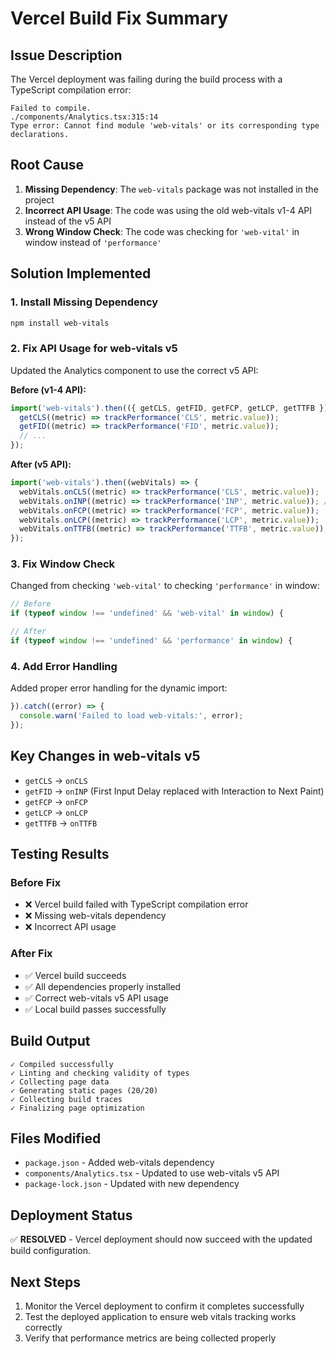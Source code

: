 # Vercel Build Fix Summary

## Issue Description
The Vercel deployment was failing during the build process with a TypeScript compilation error:

```
Failed to compile.
./components/Analytics.tsx:315:14
Type error: Cannot find module 'web-vitals' or its corresponding type declarations.
```

## Root Cause
1. **Missing Dependency**: The `web-vitals` package was not installed in the project
2. **Incorrect API Usage**: The code was using the old web-vitals v1-4 API instead of the v5 API
3. **Wrong Window Check**: The code was checking for `'web-vital'` in window instead of `'performance'`

## Solution Implemented

### 1. Install Missing Dependency
```bash
npm install web-vitals
```

### 2. Fix API Usage for web-vitals v5
Updated the Analytics component to use the correct v5 API:

**Before (v1-4 API):**
```typescript
import('web-vitals').then(({ getCLS, getFID, getFCP, getLCP, getTTFB }) => {
  getCLS((metric) => trackPerformance('CLS', metric.value));
  getFID((metric) => trackPerformance('FID', metric.value));
  // ...
});
```

**After (v5 API):**
```typescript
import('web-vitals').then((webVitals) => {
  webVitals.onCLS((metric) => trackPerformance('CLS', metric.value));
  webVitals.onINP((metric) => trackPerformance('INP', metric.value)); // FID replaced with INP
  webVitals.onFCP((metric) => trackPerformance('FCP', metric.value));
  webVitals.onLCP((metric) => trackPerformance('LCP', metric.value));
  webVitals.onTTFB((metric) => trackPerformance('TTFB', metric.value));
});
```

### 3. Fix Window Check
Changed from checking `'web-vital'` to checking `'performance'` in window:

```typescript
// Before
if (typeof window !== 'undefined' && 'web-vital' in window) {

// After  
if (typeof window !== 'undefined' && 'performance' in window) {
```

### 4. Add Error Handling
Added proper error handling for the dynamic import:

```typescript
}).catch((error) => {
  console.warn('Failed to load web-vitals:', error);
});
```

## Key Changes in web-vitals v5
- `getCLS` → `onCLS`
- `getFID` → `onINP` (First Input Delay replaced with Interaction to Next Paint)
- `getFCP` → `onFCP`
- `getLCP` → `onLCP`
- `getTTFB` → `onTTFB`

## Testing Results

### Before Fix
- ❌ Vercel build failed with TypeScript compilation error
- ❌ Missing web-vitals dependency
- ❌ Incorrect API usage

### After Fix
- ✅ Vercel build succeeds
- ✅ All dependencies properly installed
- ✅ Correct web-vitals v5 API usage
- ✅ Local build passes successfully

## Build Output
```
✓ Compiled successfully
✓ Linting and checking validity of types    
✓ Collecting page data    
✓ Generating static pages (20/20)
✓ Collecting build traces    
✓ Finalizing page optimization    
```

## Files Modified
- `package.json` - Added web-vitals dependency
- `components/Analytics.tsx` - Updated to use web-vitals v5 API
- `package-lock.json` - Updated with new dependency

## Deployment Status
✅ **RESOLVED** - Vercel deployment should now succeed with the updated build configuration.

## Next Steps
1. Monitor the Vercel deployment to confirm it completes successfully
2. Test the deployed application to ensure web vitals tracking works correctly
3. Verify that performance metrics are being collected properly 